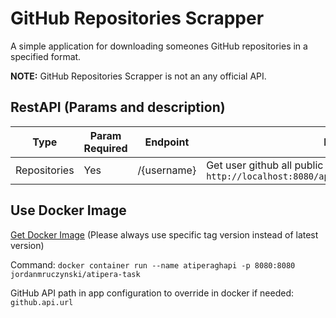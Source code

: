# GitHub Repositories Scrapper
A simple application for downloading someones GitHub repositories in a specified format.

**NOTE:** GitHub Repositories Scrapper is not an any official API.

## RestAPI (Params and description)

| Type | Param Required | Endpoint | Description |
| ---------- | -------- | -------- | ----------- |
| Repositories | Yes | /{username} | Get user github all public repositories (no forks) Example: `http://localhost:8080/api/v1/atiperatask/jordanmruczynski` |

## Use Docker Image

[Get Docker Image](https://hub.docker.com/repository/docker/jordanmruczynski/atipera-task/general) 
(Please always use specific tag version instead of latest version)

Command:
```docker container run --name atiperaghapi -p 8080:8080 jordanmruczynski/atipera-task```

GitHub API path in app configuration to override in docker if needed: 
```github.api.url```




